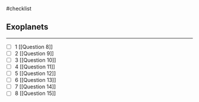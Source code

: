 #checklist
## Exoplanets
---
- [ ] 1   [[Question 8]]
- [ ] 2   [[Question 9]]
- [ ] 3   [[Question 10]]
- [ ] 4   [[Question 11]]
- [ ] 5   [[Question 12]]
- [ ] 6   [[Question 13]]
- [ ] 7   [[Question 14]]
- [ ] 8 [[Question 15]]